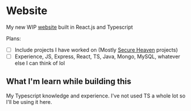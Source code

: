 # Website

My new WIP [website](https://danielraybone.com) built in React.js and Typescript

Plans:

- [ ] Include projects I have worked on (Mostly [Secure Heaven](http://secure-heaven.com/) projects)
- [ ] Experience, JS, Express, React, TS, Java,  Mongo, MySQL, whatever else I can think of lol

## What I'm learn while building this

My Typescript knowledge and experience. I've not used TS a whole lot so I'll be using it here.
